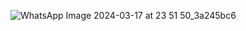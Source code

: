 ![WhatsApp Image 2024-03-17 at 23 51 50_3a245bc6](https://github.com/Vaibhav240804/Hack-O-Hire/assets/101107216/d78724f9-3372-46a0-97a5-0dbb8d8acfbe)
